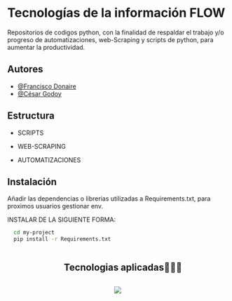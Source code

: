 
# Tecnologías de la información FLOW

Repositorios de codigos python, con la finalidad de respaldar el trabajo y/o progreso de automatizaciones, web-Scraping y scripts de python, para aumentar la productividad. 


## Autores

- [@Francisco Donaire](https://github.com/franciscoalejandro898/Tecnolog-a_Flow)
- [@César Godoy](https://github.com/franciscoalejandro898/Tecnolog-a_Flow)


## Estructura

- SCRIPTS

- WEB-SCRAPING

- AUTOMATIZACIONES

## Instalación

Añadir las dependencias o librerias utilizadas a Requirements.txt, para proximos usuarios gestionar env.

INSTALAR DE LA SIGUIENTE FORMA:

```bash
  cd my-project
  pip install -r Requirements.txt
```



<div id="user-content-toc">
  <ul align="center">
    <summary><h2 style="display: inline-block">Tecnologias aplicadas👨🏻‍💻</h2></summary>
  </ul>
</div>
<!--tech stack icons-->
<p align="center">
  <a href="https://skillicons.dev">
    <img src="https://skillicons.dev/icons?i=git,discord,github,gcp,mysql,py,django,vscode,anaconda,notion&perline=14" />
  </a>
</p>
